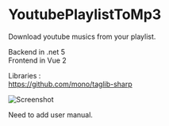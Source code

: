 # YoutubePlaylistToMp3
Download youtube musics from your playlist.

Backend in .net 5  
Frontend in Vue 2  

Libraries :  
https://github.com/mono/taglib-sharp
  
![Screenshot](https://i.imgur.com/OedGF91.png)

Need to add user manual.
